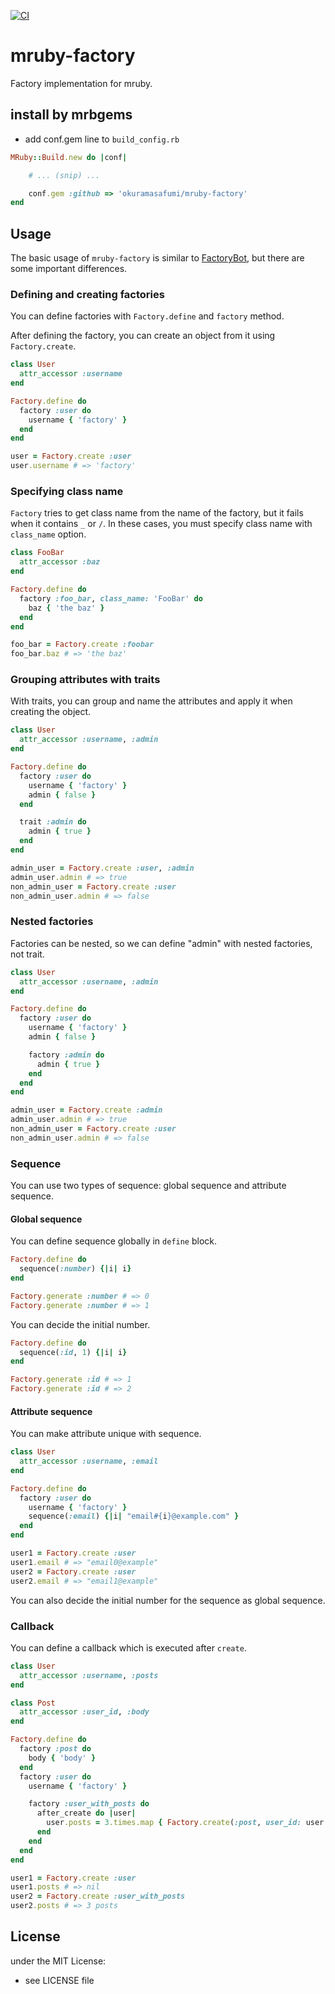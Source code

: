 [![CI](https://github.com/okuramasafumi/mruby-factory/actions/workflows/main.yml/badge.svg)](https://github.com/okuramasafumi/mruby-factory/actions/workflows/main.yml)

# mruby-factory

Factory implementation for mruby.

## install by mrbgems
- add conf.gem line to `build_config.rb`

```ruby
MRuby::Build.new do |conf|

    # ... (snip) ...

    conf.gem :github => 'okuramasafumi/mruby-factory'
end
```

## Usage

The basic usage of `mruby-factory` is similar to [FactoryBot](https://github.com/thoughtbot/factory_bot), but there are some important differences.

### Defining and creating factories

You can define factories with `Factory.define` and `factory` method.

After defining the factory, you can create an object from it using `Factory.create`.

```ruby
class User
  attr_accessor :username
end

Factory.define do
  factory :user do
    username { 'factory' }
  end
end

user = Factory.create :user
user.username # => 'factory'
```

### Specifying class name

`Factory` tries to get class name from the name of the factory, but it fails when it contains `_` or `/`. In these cases, you must specify class name with `class_name` option.

```ruby
class FooBar
  attr_accessor :baz
end

Factory.define do
  factory :foo_bar, class_name: 'FooBar' do
    baz { 'the baz' }
  end
end

foo_bar = Factory.create :foobar
foo_bar.baz # => 'the baz'
```

### Grouping attributes with traits

With traits, you can group and name the attributes and apply it when creating the object.

```ruby
class User
  attr_accessor :username, :admin
end

Factory.define do
  factory :user do
    username { 'factory' }
    admin { false }
  end

  trait :admin do
    admin { true }
  end
end

admin_user = Factory.create :user, :admin
admin_user.admin # => true
non_admin_user = Factory.create :user
non_admin_user.admin # => false
```

### Nested factories

Factories can be nested, so we can define "admin" with nested  factories, not trait.

```ruby
class User
  attr_accessor :username, :admin
end

Factory.define do
  factory :user do
    username { 'factory' }
    admin { false }

    factory :admin do
      admin { true }
    end
  end
end

admin_user = Factory.create :admin
admin_user.admin # => true
non_admin_user = Factory.create :user
non_admin_user.admin # => false
```

### Sequence

You can use two types of sequence: global sequence and attribute sequence.

#### Global sequence

You can define sequence globally in `define` block.

```ruby
Factory.define do
  sequence(:number) {|i| i}
end

Factory.generate :number # => 0
Factory.generate :number # => 1
```

You can decide the initial number.

```ruby
Factory.define do
  sequence(:id, 1) {|i| i}
end

Factory.generate :id # => 1
Factory.generate :id # => 2
```

#### Attribute sequence

You can make attribute unique with sequence.

```ruby
class User
  attr_accessor :username, :email
end

Factory.define do
  factory :user do
    username { 'factory' }
    sequence(:email) {|i| "email#{i}@example.com" }
  end
end

user1 = Factory.create :user
user1.email # => "email0@example"
user2 = Factory.create :user
user2.email # => "email1@example"
```

You can also decide the initial number for the sequence as global sequence.

### Callback

You can define a callback which is executed after `create`.

```ruby
class User
  attr_accessor :username, :posts
end

class Post
  attr_accessor :user_id, :body
end

Factory.define do
  factory :post do
    body { 'body' }
  end
  factory :user do
    username { 'factory' }

    factory :user_with_posts do
      after_create do |user|
        user.posts = 3.times.map { Factory.create(:post, user_id: user.id) }
      end
    end
  end
end

user1 = Factory.create :user
user1.posts # => nil
user2 = Factory.create :user_with_posts
user2.posts # => 3 posts
```

## License
under the MIT License:
- see LICENSE file
